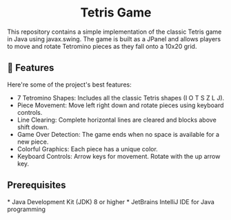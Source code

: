 <h1 align="center" id="title">Tetris Game</h1>

<p id="description">This repository contains a simple implementation of the classic Tetris game in Java using javax.swing. The game is built as a JPanel and allows players to move and rotate Tetromino pieces as they fall onto a 10x20 grid.</p>

  
  
<h2>🧐 Features</h2>

Here're some of the project's best features:

*   7 Tetromino Shapes: Includes all the classic Tetris shapes (I O T S Z L J).
*   Piece Movement: Move left right down and rotate pieces using keyboard controls.
*   Line Clearing: Complete horizontal lines are cleared and blocks above shift down.
*   Game Over Detection: The game ends when no space is available for a new piece.
*   Colorful Graphics: Each piece has a unique color.
*   Keyboard Controls: Arrow keys for movement. Rotate with the up arrow key.

<h2>Prerequisites</h2>
*   Java Development Kit (JDK) 8 or higher
*   JetBrains IntelliJ IDE for Java programming

